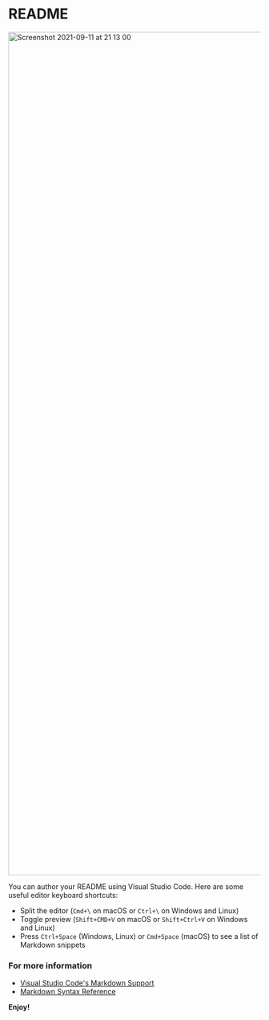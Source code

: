 # README

<img width="1680" alt="Screenshot 2021-09-11 at 21 13 00" src="https://user-images.githubusercontent.com/8467401/132960513-f07d7774-3d87-43b1-8fcb-99451675b0c4.png">

You can author your README using Visual Studio Code. Here are some useful editor keyboard shortcuts:

- Split the editor (`Cmd+\` on macOS or `Ctrl+\` on Windows and Linux)
- Toggle preview (`Shift+CMD+V` on macOS or `Shift+Ctrl+V` on Windows and Linux)
- Press `Ctrl+Space` (Windows, Linux) or `Cmd+Space` (macOS) to see a list of Markdown snippets

### For more information

- [Visual Studio Code's Markdown Support](http://code.visualstudio.com/docs/languages/markdown)
- [Markdown Syntax Reference](https://help.github.com/articles/markdown-basics/)

**Enjoy!**
